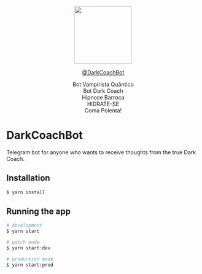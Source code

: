 <p align="center">
  <img width="150" src="https://cdn1.telesco.pe/file/s6qpoCEza52YANnoNisEUrfdukXINEGEG1w9cW9Wo3HL8DXL_0qpNBTRkPvyJplMgH9JWqzChp1lS_E_WAOm4Comgo-BHWsetGNoCsW6aIxRoJ-Zojogp3BQilR5-j8fORGsCrSOb7VsyXIql-B9H3N8DW4fED7Zd2pxEk3n8lSyo7vrwpUVQfuk92YrlgIo3NmmpYW7SFlvL9KkbSpXPo9gfgYxyuIWUzKOzHKmeIibnIyRDJpS4KviK1_PRXa6wCMKpgn-Ziiqbo925bT0h7HIbgkfXl4RGZYSv6w19_RlwZNe7S3gg-Vhvilk1Lp5lk5q-RactURFr7OSyWqMrA.jpg" />
</p>
<p align="center">
  <a href="https://t.me/DarkCoachBot">@DarkCoachBot</a>
</div>
<p align="center">
Bot Vampirista Quântico <br />
Bot Dark Coach <br />
Hipnose Barroca <br />
HIDRATE-SE <br />
Coma Polenta!
</p>

# DarkCoachBot

Telegram bot for anyone who wants to receive thoughts from the true Dark Coach.

## Installation

```bash
$ yarn install
```

## Running the app

```bash
# development
$ yarn start

# watch mode
$ yarn start:dev

# production mode
$ yarn start:prod
```
